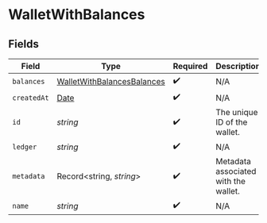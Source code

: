 # WalletWithBalances


## Fields

| Field                                                                                         | Type                                                                                          | Required                                                                                      | Description                                                                                   |
| --------------------------------------------------------------------------------------------- | --------------------------------------------------------------------------------------------- | --------------------------------------------------------------------------------------------- | --------------------------------------------------------------------------------------------- |
| `balances`                                                                                    | [WalletWithBalancesBalances](../../models/shared/walletwithbalancesbalances.md)               | :heavy_check_mark:                                                                            | N/A                                                                                           |
| `createdAt`                                                                                   | [Date](https://developer.mozilla.org/en-US/docs/Web/JavaScript/Reference/Global_Objects/Date) | :heavy_check_mark:                                                                            | N/A                                                                                           |
| `id`                                                                                          | *string*                                                                                      | :heavy_check_mark:                                                                            | The unique ID of the wallet.                                                                  |
| `ledger`                                                                                      | *string*                                                                                      | :heavy_check_mark:                                                                            | N/A                                                                                           |
| `metadata`                                                                                    | Record<string, *string*>                                                                      | :heavy_check_mark:                                                                            | Metadata associated with the wallet.                                                          |
| `name`                                                                                        | *string*                                                                                      | :heavy_check_mark:                                                                            | N/A                                                                                           |